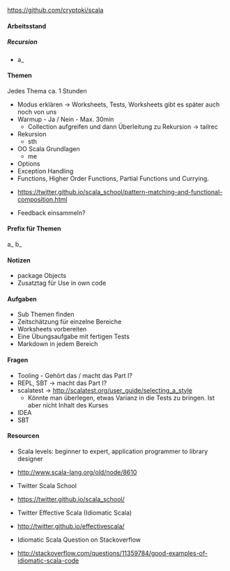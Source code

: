 https://github.com/cryptoki/scala

#### Arbeitsstand
##### Recursion
* a_

#### Themen
Jedes Thema ca. 1 Stunden

* Modus erklären -> Worksheets, Tests, Worksheets gibt es später auch noch von uns
* Warmup - Ja / Nein - Max. 30min
  - Collection aufgreifen und dann Überleitung zu Rekursion -> tailrec
* Rekursion
  - sth
* OO Scala Grundlagen
  - me
* Options
* Exception Handling
* Functions, Higher Order Functions, Partial Functions und Currying.
 - https://twitter.github.io/scala_school/pattern-matching-and-functional-composition.html
 
* Feedback einsammeln?

#### Prefix für Themen
a_
b_


#### Notizen
* package Objects
* Zusatztag für Use in own code

#### Aufgaben
* Sub Themen finden
* Zeitschätzung für einzelne Bereiche
* Worksheets vorbereiten
* Eine Übungsaufgabe mit fertigen Tests
* Markdown in jedem Bereich


#### Fragen
* Tooling - Gehört das / macht das Part I?
* REPL, SBT -> macht das Part I?
* scalatest  ->  http://scalatest.org/user_guide/selecting_a_style
  * Könnte man überlegen, etwas Varianz in die Tests zu bringen. Ist aber nicht Inhalt des Kurses
* IDEA
* SBT

#### Resourcen
* Scala levels: beginner to expert, application programmer to library designer
 - http://www.scala-lang.org/old/node/8610
* Twitter Scala School
 - https://twitter.github.io/scala_school/
* Twitter Effective Scala (Idiomatic Scala) 
 - http://twitter.github.io/effectivescala/
* Idiomatic Scala Question on Stackoverflow
 - http://stackoverflow.com/questions/11359784/good-examples-of-idiomatic-scala-code